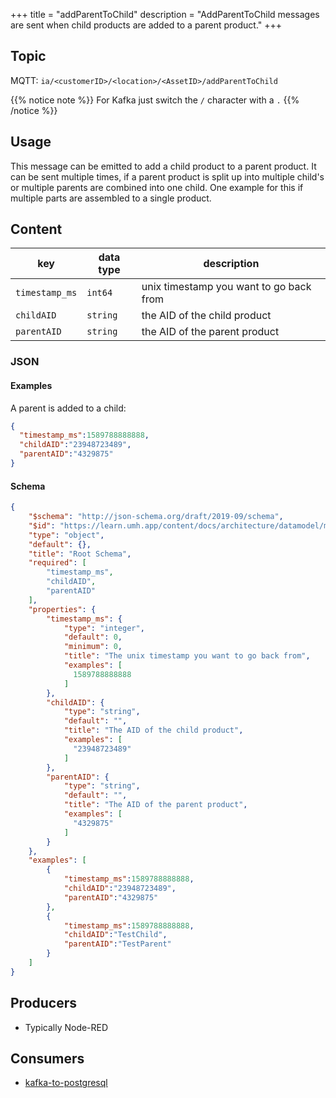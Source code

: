 +++
title = "addParentToChild"
description = "AddParentToChild messages are sent when child products are added to a parent product."
+++

## Topic

MQTT: ``ia/<customerID>/<location>/<AssetID>/addParentToChild``

{{% notice note %}}
For Kafka just switch the `/` character with a `.`
{{% /notice %}}

## Usage

This message can be emitted to add a child product to a parent product.
It can be sent multiple times, if a parent product is split up into multiple child's or multiple parents are combined into one child. One example for this if multiple parts are assembled to a single product. 

## Content

| key            | data type | description                             |
|----------------|-----------|-----------------------------------------|
| `timestamp_ms` | `int64`   | unix timestamp you want to go back from |
| `childAID`     | `string`  | the AID of the child product            |
| `parentAID`    | `string`  | the AID of the parent product           |


### JSON

#### Examples

A parent is added to a child:
```json
{
  "timestamp_ms":1589788888888,
  "childAID":"23948723489",
  "parentAID":"4329875"
}
```

#### Schema

```json
{
    "$schema": "http://json-schema.org/draft/2019-09/schema",
    "$id": "https://learn.umh.app/content/docs/architecture/datamodel/messages/scrapCount.json",
    "type": "object",
    "default": {},
    "title": "Root Schema",
    "required": [
        "timestamp_ms",
        "childAID",
        "parentAID"
    ],
    "properties": {
        "timestamp_ms": {
            "type": "integer",
            "default": 0,
            "minimum": 0,
            "title": "The unix timestamp you want to go back from",
            "examples": [
              1589788888888
            ]
        },
        "childAID": {
            "type": "string",
            "default": "",
            "title": "The AID of the child product",
            "examples": [
              "23948723489"
            ]
        },
        "parentAID": {
            "type": "string",
            "default": "",
            "title": "The AID of the parent product",
            "examples": [
              "4329875"
            ]
        }
    },
    "examples": [
        {
            "timestamp_ms":1589788888888,
            "childAID":"23948723489",
            "parentAID":"4329875"
        },
        {
            "timestamp_ms":1589788888888,
            "childAID":"TestChild",
            "parentAID":"TestParent"
        }
    ]
}
```

## Producers

- Typically Node-RED

## Consumers

- [kafka-to-postgresql](/docs/core/kafka-to-postgresql)
